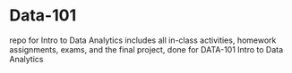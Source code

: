 # Data-101
repo for Intro to Data Analytics
includes all in-class activities, homework assignments, exams, and the final project, done for DATA-101 Intro to Data Analytics
